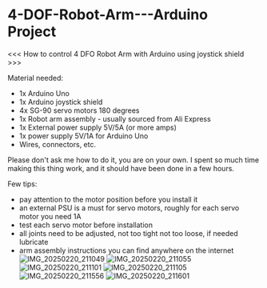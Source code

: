 # 4-DOF-Robot-Arm---Arduino Project

<<< How to control 4 DFO Robot Arm with Arduino using joystick shield >>>

Material needed:
- 1x Arduino Uno
- 1x Arduino joystick shield
- 4x SG-90 servo motors 180 degrees
- 1x Robot arm assembly - usually sourced from Ali Express
- 1x External power supply 5V/5A (or more amps)
- 1x power supply 5V/1A for Arduino Uno
- Wires, connectors, etc.

Please don't ask me how to do it, you are on your own. I spent so much time making this thing work, and it should have been done in a few hours. 

Few tips:
- pay attention to the motor position before you install it
- an external PSU is a must for servo motors, roughly for each servo motor you need 1A
- test each servo motor before installation
- all joints need to be adjusted, not too tight not too loose, if needed lubricate
- arm assembly instructions you can find anywhere on the internet
![IMG_20250220_211049](https://github.com/user-attachments/assets/8456eb5a-c392-421c-b1ea-2142bcf424a4)
![IMG_20250220_211055](https://github.com/user-attachments/assets/717f60db-6a9b-4c75-8cae-b5abf657096a)
![IMG_20250220_211101](https://github.com/user-attachments/assets/1f98a72e-2653-4ba9-910d-395b3c442cdf)
![IMG_20250220_211105](https://github.com/user-attachments/assets/9ef3b4ee-d0b7-4d59-b1c6-6ba9740ed9a7)
![IMG_20250220_211556](https://github.com/user-attachments/assets/faf16c78-0f53-438a-a57b-80465d89013f)
![IMG_20250220_211601](https://github.com/user-attachments/assets/ff5b97fc-561b-4144-95c1-e36110dc5897)
